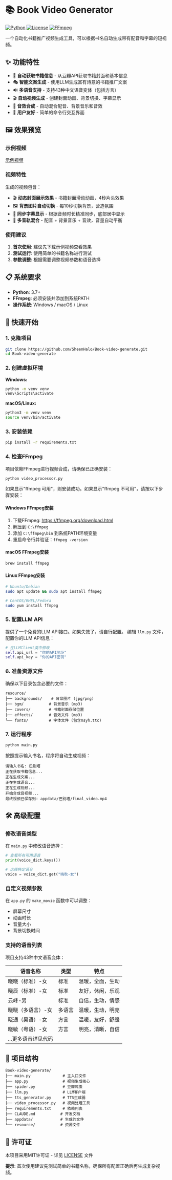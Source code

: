 # 📚 Book Video Generator

[![Python](https://img.shields.io/badge/Python-3.7%2B-blue.svg)](https://www.python.org/)
[![License](https://img.shields.io/badge/License-MIT-green.svg)](LICENSE)
[![FFmpeg](https://img.shields.io/badge/FFmpeg-required-red.svg)](https://ffmpeg.org/)

一个自动化书籍推广视频生成工具，可以根据书名自动生成带有配音和字幕的短视频。

## ✨ 功能特性

- 📖 **自动获取书籍信息** - 从豆瓣API获取书籍封面和基本信息
- 🎭 **智能文案生成** - 使用LLM生成富有诗意的书籍推广文案
- 🔊 **多语音支持** - 支持43种中文语音变体（包括方言）
- 🎬 **自动视频生成** - 创建封面动画、背景切换、字幕显示
- 🎵 **音效合成** - 自动混合配音、背景音乐和音效
- 🎯 **用户友好** - 简单的命令行交互界面

## 🖼️ 效果预览

### 示例视频
[示例视频](https://github.com/user-attachments/assets/385a804c-904a-4aae-a595-58f9240a66b9)


### 视频特性
生成的视频包含：
- 🎬 **动态封面展示效果** - 书籍封面滑动动画，4秒片头效果
- 🖼️ **背景图片自动切换** - 每10秒切换背景，营造氛围
- 📝 **同步字幕显示** - 根据音频时长精准同步，底部居中显示
- 🎵 **多音轨混合** - 配音 + 背景音乐 + 音效，音量自动平衡

### 使用建议
1. **首次使用**: 建议先下载示例视频查看效果
2. **测试运行**: 使用简单的书籍名称进行测试
3. **参数调整**: 根据需要调整视频参数和语音选择

## 📋 系统要求

- **Python**: 3.7+
- **FFmpeg**: 必须安装并添加到系统PATH
- **操作系统**: Windows / macOS / Linux

## 🚀 快速开始

### 1. 克隆项目

```bash
git clone https://github.com/SheenHalo/Book-video-generate.git
cd Book-video-generate
```

### 2. 创建虚拟环境

**Windows:**
```bash
python -m venv venv
venv\Scripts\activate
```

**macOS/Linux:**
```bash
python3 -m venv venv
source venv/bin/activate
```

### 3. 安装依赖

```bash
pip install -r requirements.txt
```

### 4. 检查FFmpeg

项目依赖FFmpeg进行视频合成，请确保已正确安装：

```bash
python video_processor.py
```

如果显示"ffmpeg 可用"，则安装成功。如果显示"ffmpeg 不可用"，请按以下步骤安装：

#### Windows FFmpeg安装
1. 下载FFmpeg: https://ffmpeg.org/download.html
2. 解压到 `C:\ffmpeg`
3. 添加 `C:\ffmpeg\bin` 到系统PATH环境变量
4. 重启命令行并验证：`ffmpeg -version`

#### macOS FFmpeg安装
```bash
brew install ffmpeg
```

#### Linux FFmpeg安装
```bash
# Ubuntu/Debian
sudo apt update && sudo apt install ffmpeg

# CentOS/RHEL/Fedora
sudo yum install ffmpeg
```

### 5. 配置LLM API
提供了一个免费的LLM API接口。如果失效了，请自行配置。
编辑 `llm.py` 文件，配置你的LLM API信息：

```python
# 在LLMClient类中修改
self.api_url = "你的API地址"
self.api_key = "你的API密钥"
```

### 6. 准备资源文件

确保以下目录包含必要的文件：

```
resource/
├── backgrounds/    # 背景图片 (jpg/png)
├── bgm/           # 背景音乐 (mp3)
├── covers/        # 书籍封面存储位置
├── effects/       # 音效文件 (mp3)
└── fonts/         # 字体文件 (包含msyh.ttc)
```

### 7. 运行程序

```bash
python main.py
```

按照提示输入书名，程序将自动生成视频：

```
请输入书名: 巴别塔
正在获取书籍信息...
正在生成文案...
正在生成语音...
正在生成视频...
开始合成音视频...
最终视频已保存到: appdata/巴别塔/final_video.mp4
```

## 🛠️ 高级配置

### 修改语音类型

在 `main.py` 中修改语音选择：

```python
# 查看所有可用语音
print(voice_dict.keys())

# 选择特定语音
voice = voice_dict.get("晓秋-女")
```

### 自定义视频参数

在 `app.py` 的 `make_movie` 函数中可以调整：
- 屏幕尺寸
- 动画时长
- 音量大小
- 背景切换时间

### 支持的语音列表

项目支持43种中文语音变体：

| 语音名称 | 类型 | 特点 |
|---------|------|------|
| 晓晓（标准）-女 | 标准 | 温暖，全面，生动 |
| 晓辰（标准）-女 | 标准 | 友好，休闲，乐观 |
| 云峰-男 | 标准 | 自信，生动，情感 |
| 晓晓（多语言）-女 | 多语言 | 温暖，生动，明亮 |
| 晓通（吴语）-女 | 方言 | 温暖，友好，舒缓 |
| 晓敏（粤语）-女 | 方言 | 明亮，清晰，自信 |
| ...更多语音详见代码 | | |

## 📁 项目结构

```
Book-video-generate/
├── main.py              # 主入口文件
├── app.py               # 视频生成核心
├── spider.py            # 豆瓣爬虫
├── llm.py               # LLM客户端
├── tts_generator.py     # TTS生成器
├── video_processor.py   # 视频处理工具
├── requirements.txt     # 依赖列表
├── CLAUDE.md           # 开发文档
├── appdata/            # 生成的文件
└── resource/           # 资源文件
```

## 📄 许可证

本项目采用MIT许可证 - 详见 [LICENSE](LICENSE) 文件

**提示**: 首次使用建议先测试简单的书籍名称，确保所有配置正确后再生成复杂视频。
